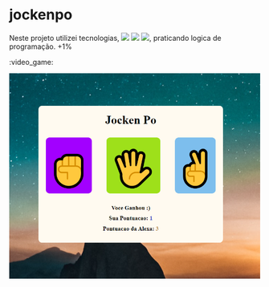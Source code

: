 # jockenpo

<p>Neste projeto utilizei tecnologias, <img src="https://img.shields.io/badge/html5-%23E34F26.svg?style=for-the-badge&logo=html5&logoColor=white" width="53px" >
                                        <img src="https://img.shields.io/badge/css3-%231572B6.svg?style=for-the-badge&logo=css3&logoColor=white" width="50px" >
                                        <img src="https://img.shields.io/badge/javascript-%23323330.svg?style=for-the-badge&logo=javascript&logoColor=%23F7DF1E" width="80px">, praticando logica de programação. +1% </p>
<p>:video_game:</p>
<img src="https://github.com/willianlsantos/jockenpo/blob/main/assets/tela-jockenpo.png?raw=true" width="500px">
